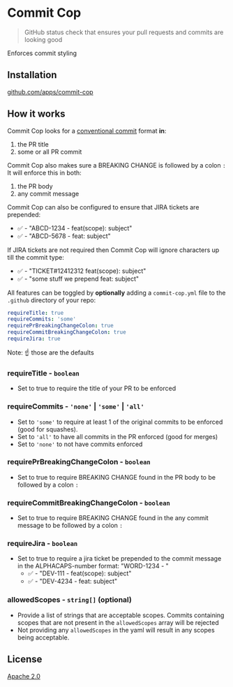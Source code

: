 # Commit Cop

> GitHub status check that ensures your pull requests and commits are looking good

Enforces commit styling

## Installation

[github.com/apps/commit-cop](https://github.com/apps/commit-cop)

## How it works

Commit Cop looks for a [conventional commit](https://conventionalcommits.org) format **in**:

1. the PR title
2. some or all PR commit

Commit Cop also makes sure a BREAKING CHANGE is followed by a colon `:`
It will enforce this in both:

1. the PR body
2. any commit message

Commit Cop can also be configured to ensure that JIRA tickets are prepended:

-   ✅ - "ABCD-1234 - feat(scope): subject"
-   ✅ - "ABCD-5678 - feat: subject"

If JIRA tickets are not required then Commit Cop will ignore characters up till the commit type:

-   ✅ - "TICKET#12412312 feat(scope): subject"
-   ✅ - "some stuff we prepend feat: subject"

All features can be toggled by **optionally** adding a `commit-cop.yml` file to the `.github` directory of your repo:

```yml
requireTitle: true
requireCommits: 'some'
requirePrBreakingChangeColon: true
requireCommitBreakingChangeColon: true
requireJira: true
```

Note: ☝️ those are the defaults

### requireTitle - `boolean`

-   Set to true to require the title of your PR to be enforced

### requireCommits - `'none'` | `'some'` | `'all'`

-   Set to `'some'` to require at least 1 of the original commits to be enforced (good for squashes).
-   Set to `'all'` to have all commits in the PR enforced (good for merges)
-   Set to `'none'` to not have commits enforced

### requirePrBreakingChangeColon - `boolean`

-   Set to true to require BREAKING CHANGE found in the PR body to be followed by a colon `:`

### requireCommitBreakingChangeColon - `boolean`

-   Set to true to require BREAKING CHANGE found in the any commit message to be followed by a colon `:`

### requireJira - `boolean`

-   Set to true to require a jira ticket be prepended to the commit message in the ALPHACAPS-number format: "WORD-1234 - "
    -   ✅ - "DEV-111 - feat(scope): subject"
    -   ✅ - "DEV-4234 - feat: subject"

### allowedScopes - `string[]` (optional)

-   Provide a list of strings that are acceptable scopes. Commits containing scopes that are not present in the `allowedScopes` array will be
    rejected
-   Not providing any `allowedScopes` in the yaml will result in any scopes being acceptable.

## License

[Apache 2.0](LICENSE)
